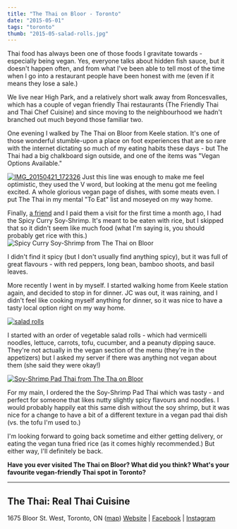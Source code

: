 ```yaml
---
title: "The Thai on Bloor - Toronto"
date: "2015-05-01"
tags: "toronto"
thumb: "2015-05-salad-rolls.jpg"
---
```


Thai food has always been one of those foods I gravitate towards - especially being vegan. Yes, everyone talks about hidden fish sauce, but it doesn't happen often, and from what I've been able to tell most of the time when I go into a restaurant people have been honest with me (even if it means they lose a sale.)

We live near High Park, and a relatively short walk away from Roncesvalles, which has a couple of vegan friendly Thai restaurants (The Friendly Thai and Thai Chef Cuisine) and since moving to the neighbourhood we hadn't branched out much beyond those familiar two.

One evening I walked by The Thai on Bloor from Keele station. It's one of those wonderful stumble-upon a place on foot experiences that are so rare with the internet dictating so much of my eating habits these days - but The Thai had a big chalkboard sign outside, and one of the items was "Vegan Options Available."

[![IMG_20150421_172326](images/16607587663_d02737b7b8_z.jpg)](https://www.flickr.com/photos/prairiev/16607587663 "IMG_20150421_172326 by MeShell, on Flickr") Just this line was enough to make me feel optimistic, they used the V word, but looking at the menu got me feeling excited. A whole glorious vegan page of dishes, with some meats even. I put The Thai in my mental "To Eat" list and moseyed on my way home.

Finally, [a friend](http://www.christinejair.com/) and I paid them a visit for the first time a month ago, I had the Spicy Curry Soy-Shrimp. It's meant to be eaten with rice, but I skipped that so it didn't seem like much food (what I'm saying is, you should probably get rice with this.)![Spicy Curry Soy-Shrimp from The Thai on Bloor](images/16605041829_7d1af1d8e4_z.jpg)

I didn't find it spicy (but I don't usually find anything spicy), but it was full of great flavours - with red peppers, long bean, bamboo shoots, and basil leaves.

More recently I went in by myself. I started walking home from Keele station again, and decided to stop in for dinner. JC was out, it was raining, and I didn't feel like cooking myself anything for dinner, so it was nice to have a tasty local option right on my way home.

[![salad rolls](images/salad-rolls.jpg)](http://meshell.ca/blog/wp-content/uploads/2015/04/salad-rolls.jpg)

I started with an order of vegetable salad rolls - which had vermicelli noodles, lettuce, carrots, tofu, cucumber, and a peanuty dipping sauce. They're not actually in the vegan section of the menu (they're in the appetizers) but I asked my server if there was anything not vegan about them (she said they were okay!)

[![Soy-Shrimp Pad Thai from The Tha on Bloor](images/17227791045_bbdeabe0bc_z.jpg)](https://www.flickr.com/photos/prairiev/17227791045 "Soy-Shrimp Pad Thai from The Tha on Bloor by MeShell, on Flickr")

For my main, I ordered the the Soy-Shrimp Pad Thai which was tasty - and perfect for someone that likes nutty slightly spicy flavours and noodles. I would probably happily eat this same dish without the soy shrimp, but it was nice for a change to have a bit of a different texture in a vegan pad thai dish (vs. the tofu I'm used to.)

I'm looking forward to going back sometime and either getting delivery, or eating the vegan tuna fried rice (as it comes highly recommended.) But either way, I'll definitely be back.

**Have you ever visited The Thai on Bloor? What did you think? What's your favourite vegan-friendly Thai spot in Toronto?**

* * *

## The Thai: Real Thai Cuisine

1675 Bloor St. West, Toronto, ON ([map](https://www.google.ca/maps/place/1675+Bloor+St+W,+Toronto,+ON+M6P+1A6/data=!4m2!3m1!1s0x882b34309b6eff9f:0x26bf309a1157d257?sa=X&ei=Rag-VcyDHoauyATCm4DgCA&ved=0CB0Q8gEwAA)) [Website](http://www.thethai-cuisine.com/) | [Facebook](https://www.facebook.com/TheThaiToronto?fref=ts) | [Instagram](https://instagram.com/thethaicuisine/)
